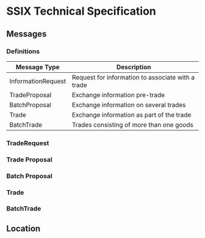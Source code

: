# SSIX Technical Specification


<style>
    .heatMap {
        width: 70%;
        text-align: center;
    }
    .heatMap th {
        background: grey;
        word-wrap: break-word;
        text-align: center;
    }
    .heatMap tr:nth-child(1) { background: red; }
    .heatMap tr:nth-child(2) { background: orange; }
    .heatMap tr:nth-child(3) { background: green; }
</style>


## Messages

### Definitions

| Message Type | Description |
| - | - |
| InformationRequest | Request for information to associate with a trade |
| TradeProposal | Exchange information pre-trade |
| BatchProposal | Exchange information on several trades |
| Trade | Exchange information as part of the trade |
| BatchTrade | Trades consisting of more than one goods |


### TradeRequest

### Trade Proposal

### Batch Proposal

### Trade

### BatchTrade




## Location



